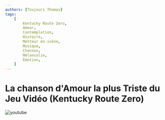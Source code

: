 ```yaml
---
authors: [Toujours Thomas]
tags:
    [
        Kentucky Route Zero,
        Amour,
        Contemplation,
        Histoire,
        Metteur en scène,
        Musique,
        Chanson,
        Mélancolie,
        Émotion,
    ]
---
```


# La chanson d'Amour la plus Triste du Jeu Vidéo (Kentucky Route Zero)

![youtube](https://www.youtube.com/watch?v=8LIuHwSWeCs)
